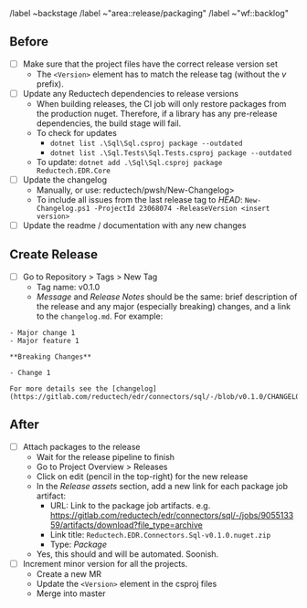 /label ~backstage
/label ~"area::release/packaging"
/label ~"wf::backlog"

## Before

- [ ] Make sure that the project files have the correct release version set
  - The `<Version>` element has to match the release tag (without the _v_ prefix).
- [ ] Update any Reductech dependencies to release versions
  - When building releases, the CI job will only restore packages from the production
    nuget. Therefore, if a library has any pre-release dependencies, the build stage will fail.
  - To check for updates
    - `dotnet list .\Sql\Sql.csproj package --outdated`
    - `dotnet list .\Sql.Tests\Sql.Tests.csproj package --outdated`
  - To update: `dotnet add .\Sql\Sql.csproj package Reductech.EDR.Core`
- [ ] Update the changelog
  - Manually, or use: reductech/pwsh/New-Changelog>
  - To include all issues from the last release tag to _HEAD_:
    `New-Changelog.ps1 -ProjectId 23068074 -ReleaseVersion <insert version>`
- [ ] Update the readme / documentation with any new changes

## Create Release

- [ ] Go to Repository > Tags > New Tag
  - Tag name: v0.1.0
  - _Message_ and _Release Notes_ should be the same: brief description of the release
    and any major (especially breaking) changes, and a link to the `changelog.md`. For example:

```
- Major change 1
- Major feature 1

**Breaking Changes**

- Change 1

For more details see the [changelog](https://gitlab.com/reductech/edr/connectors/sql/-/blob/v0.1.0/CHANGELOG.md).
```

## After

- [ ] Attach packages to the release
  - Wait for the release pipeline to finish
  - Go to Project Overview > Releases
  - Click on edit (pencil in the top-right) for the new release
  - In the _Release assets_ section, add a new link for each package job artifact:
    - URL: Link to the package job artifacts. e.g. https://gitlab.com/reductech/edr/connectors/sql/-/jobs/905513359/artifacts/download?file_type=archive
    - Link title: `Reductech.EDR.Connectors.Sql-v0.1.0.nuget.zip`
    - Type: _Package_
  - Yes, this should and will be automated. Soonish.
- [ ] Increment minor version for all the projects.
  - Create a new MR
  - Update the `<Version>` element in the csproj files
  - Merge into master
